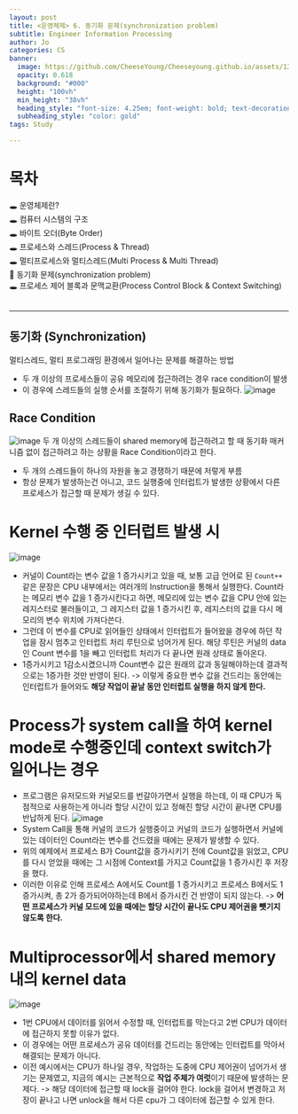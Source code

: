 ```yaml
---
layout: post
title: <운영체제> 6. 동기화 문제(synchronization problem)
subtitle: Engineer Information Processing
author: Jo
categories: CS
banner:
  image: https://github.com/CheeseYoung/Cheeseyoung.github.io/assets/132384527/7d1486cb-8872-4069-a55d-e77c84697863
  opacity: 0.618
  background: "#000"
  height: "100vh"
  min_height: "38vh"
  heading_style: "font-size: 4.25em; font-weight: bold; text-decoration: underline"
  subheading_style: "color: gold"
tags: Study

---
```


# 목차
🕳 운영체제란? <br>
🕳 컴퓨터 시스템의 구조 <br>
🕳 바이트 오더(Byte Order) <br>
🕳 프로세스와 스레드(Process & Thread) <br>
🕳 멀티프로세스와 멀티스레드(Multi Process & Multi Thread) <br>
📌 동기화 문제(synchronization problem) <br>
🕳 프로세스 제어 블록과 문맥교환(Process Control Block & Context Switching) <br>
<br>
<hr>


## 동기화 (Synchronization)
멀티스레드, 멀티 프로그래밍 환경에서 일어나는 문제를 해결하는 방법
- 두 개 이상의 프로세스들이 공유 메모리에 접근하려는 경우 race condition이 발생
- 이 경우에 스레드들의 실행 순서를 조절하기 위해 동기화가 필요하다.
![image](https://github.com/CheeseYoung/Cheeseyoung.github.io/assets/132384527/f72f301b-68ea-4c8a-b1ef-fb2a2c1339b5)

## Race Condition
![image](https://github.com/CheeseYoung/Cheeseyoung.github.io/assets/132384527/7d1486cb-8872-4069-a55d-e77c84697863)
두 개 이상의 스레드들이 shared memory에 접근하려고 할 때 동기화 매커니즘 없이 접근하려고 하는 상황을 Race Condition이라고 한다.
  - 두 개의 스레드들이 하나의 자원을 놓고 경쟁하기 때문에 저렇게 부름
- 항상 문제가 발생하는건 아니고, 코드 실행중에 인터럽트가 발생한 상황에서 다른 프로세스가 접근할 때 문제가 생길 수 있다.

# Kernel 수행 중 인터럽트 발생 시
![image](https://github.com/CheeseYoung/Cheeseyoung.github.io/assets/132384527/5d8e56fb-2315-4f2b-ba04-e922609c034f)
- 커널이 Count라는 변수 값을 1 증가시키고 있을 때, 보통 고급 언어로 된 ``Count++`` 같은 문장은 CPU 내부에서는 여러개의 Instruction을 통해서 실행한다.
  Count라는 메모리 변수 값을 1 증가시킨다고 하면, 메모리에 있는 변수 값을 CPU 안에 있는 레지스터로 불러들이고, 그 레지스터 값을 1 증가시킨 후, 레지스터의 값을 다시 메모리의 변수 위치에 가져다쓴다.
- 그런데 이 변수를 CPU로 읽어들인 상태에서 인터럽트가 들어왔을 경우에 하던 작업을 잠시 멈추고 인터럽트 처리 루틴으로 넘어가게 된다.
  해당 루틴은 커널의 data인 Count 변수를 1을 빼고 인터럽트 처리가 다 끝나면 원래 상태로 돌아온다.
- 1증가시키고 1감소시켰으니까 Count변수 값은 원래의 값과 동일해야하는데 결과적으로는 1증가한 것만 반영이 된다.
-> 이렇게 중요한 변수 값을 건드리는 동안에는 인터럽트가 들어와도 **해당 작업이 끝날 동안 인터럽트 실행을 하지 않게 한다.**

# Process가 system call을 하여 kernel mode로 수행중인데 context switch가 일어나는 경우
- 프로그램은 유저모드와 커널모드를 번갈아가면서 실행을 하는데,
  이 때 CPU가 독점적으로 사용하는게 아니라 할당 시간이 있고 정해진 할당 시간이 끝나면 CPU를 반납하게 된다.
![image](https://github.com/CheeseYoung/Cheeseyoung.github.io/assets/132384527/b8b0303b-0149-43b3-adb2-062e3edbecbe)
- System Call을 통해 커널의 코드가 실행중이고 커널의 코드가 실행하면서 커널에 있는 데이터인 Count라는 변수를 건드렸을 때에는 문제가 발생할 수 있다.
- 위의 예제에서 프로세스 B가 Count값을 증가시키기 전에 Count값을 읽었고, CPU를 다시 얻었을 때에는 그 시점에 Context를 가지고 Count값을 1 증가시킨 후 저장을 했다.
- 이러한 이유로 인해 프로세스 A에서도 Count를 1 증가시키고 프로세스 B에서도 1증가시켜, 총 2가 증가되어야하는데 B에서 증가시킨 건 반영이 되지 않는다.
-> **어떤 프로세스가 커널 모드에 있을 때에는 할당 시간이 끝나도 CPU 제어권을 뺏기지 않도록 한다.** 
 
# Multiprocessor에서 shared memory내의 kernel data
![image](https://github.com/CheeseYoung/Cheeseyoung.github.io/assets/132384527/1ee665bc-7b55-4d47-bf34-a05b7c8fdf98)
- 1번 CPU에서 데이터를 읽어서 수정할 때, 인터럽트를 막는다고 2번 CPU가 데이터에 접근하지 못할 이유가 없다.
- 이 경우에는 어떤 프로세스가 공유 데이터를 건드리는 동안에는 인터럽트를 막아서 해결되는 문제가 아니다.
- 이전 예시에서는 CPU가 하나일 경우, 작업하는 도중에 CPU 제어권이 넘어가서 생기는 문제였고, 지금의 예시는 근본적으로 **작업 주체가 여럿**이기 때문에 발생하는 문제다.
-> 해당 데이터에 접근할 때 lock을 걸어야 한다. lock을 걸어서 변경하고 저장이 끝나고 나면 unlock을 해서 다른 cpu가 그 데이터에 접근할 수 있게 한다.









